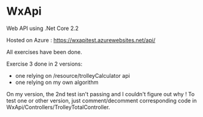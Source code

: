 # WxApi

Web API using .Net Core 2.2

Hosted on Azure : https://wxapitest.azurewebsites.net/api/

All exercises have been done. 

Exercise 3 done in 2 versions:
 - one relying on /resource/trolleyCalculator api
 - one relying on my own algorithm
 
On my version, the 2nd test isn't passing and I couldn't figure out why !
To test one or other version, just comment/decomment corresponding code in WxApi/Controllers/TrolleyTotalController.
